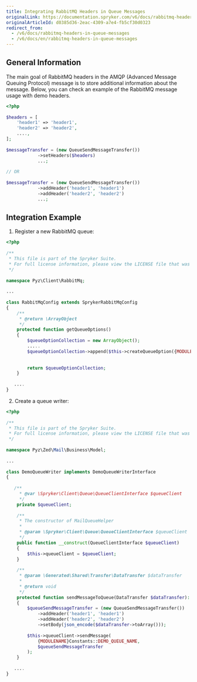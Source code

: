 ```yaml
---
title: Integrating RabbitMQ Headers in Queue Messages
originalLink: https://documentation.spryker.com/v6/docs/rabbitmq-headers-in-queue-messages
originalArticleId: d0385d36-2eac-4309-a7e4-fb5cf30d0323
redirect_from:
  - /v6/docs/rabbitmq-headers-in-queue-messages
  - /v6/docs/en/rabbitmq-headers-in-queue-messages
---
```


## General Information
The main goal of RabbitMQ headers in the AMQP (Advanced Message Queuing Protocol) message is to store additional information about the message. Below, you can check an example of the RabbitMQ message usage with demo headers.

```php
<?php
 
$headers = [
    'header1' => 'header1',
    'header2' => 'header2',
    ....,
];
 
$messageTransfer = (new QueueSendMessageTransfer())
            ->setHeaders($headers)
            ...;
 
// OR
 
$messageTransfer = (new QueueSendMessageTransfer())
            ->addHeader('header1', 'header1')
            ->addHeader('header2', 'header2')
            ...;
```

## Integration Example
1. Register a new RabbitMQ queue:
```php
<?php
 
/**
 * This file is part of the Spryker Suite.
 * For full license information, please view the LICENSE file that was distributed with this source code.
 */
 
namespace Pyz\Client\RabbitMq;
 
...
 
class RabbitMqConfig extends SprykerRabbitMqConfig
{
    /**
     * @return \ArrayObject
     */
    protected function getQueueOptions()
    {
        $queueOptionCollection = new ArrayObject();
        .....
        $queueOptionCollection->append($this->createQueueOption({MODULENAME}Constants::DEMO_QUEUE_NAME, {MODULENAME}Constants::'DEMO_ERROR_QUEUE_NAME'));
        
 
        return $queueOptionCollection;
    }
 
   ....
}
```
2. Create a queue writer:
```php
<?php
 
/**
 * This file is part of the Spryker Suite.
 * For full license information, please view the LICENSE file that was distributed with this source code.
 */
 
namespace Pyz\Zed\Mail\Business\Model;
 
...
 
class DemoQueueWriter implements DemoQueueWriterInterface
{
     
   /**
     * @var \Spryker\Client\Queue\QueueClientInterface $queueClient
     */
    private $queueClient;
 
    /**
     * The constructor of MailQueueHelper
     *
     * @param \Spryker\Client\Queue\QueueClientInterface $queueClient
     */
    public function __construct(QueueClientInterface $queueClient)
    {
        $this->queueClient = $queueClient;
    }
 
    /**
     * @param \Generated\Shared\Transfer\DataTransfer $dataTransfer
     *
     * @return void
     */
    protected function sendMessageToQueue(DataTransfer $dataTransfer): void
    {
        $queueSendMessageTransfer = (new QueueSendMessageTransfer())
            ->addHeader('header1', 'header1')
            ->addHeader('header2', 'header2')
            ->setBody(json_encode($dataTransfer->toArray()));
 
        $this->queueClient->sendMessage(
            {MODULENAME}Constants::DEMO_QUEUE_NAME,
            $queueSendMessageTransfer
        );
    }
 
   ....
}
```

<!--
**See also:**

* Queue
* Migration Guide - RabbitMQ
--> 

<!-- _Last review date: Mar 05, 2019_ by Oleksandr Myrnyi, Andrii Tserkovnyi -->

